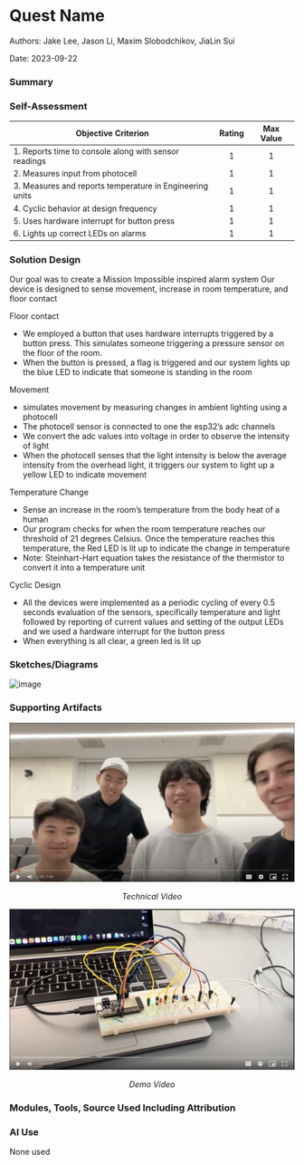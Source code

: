 # Quest Name

Authors: Jake Lee, Jason Li,  Maxim Slobodchikov, JiaLin Sui

Date: 2023-09-22

### Summary


### Self-Assessment 

| Objective Criterion | Rating | Max Value  | 
|---------------------------------------------|:-----------:|:---------:|
| 1. Reports time to console along with sensor readings  | 1 |  1     | 
| 2. Measures input from photocell | 1 |  1     | 
| 3. Measures and reports temperature in Engineering units  | 1 |  1     | 
| 4. Cyclic behavior at design frequency  | 1 |  1     | 
| 5. Uses hardware interrupt for button press   | 1 |  1     | 
| 6. Lights up correct LEDs on alarms    | 1 |  1     | 


### Solution Design
Our goal was to create a Mission Impossible inspired alarm system
Our device is designed to sense movement, increase in room temperature, and floor contact

Floor contact
- We employed a button that uses hardware interrupts triggered by a button press. This simulates someone triggering a pressure sensor on the floor of the room. 
- When the button is pressed, a flag is triggered and our system lights up the blue LED to indicate that someone is standing in the room
  
Movement
- simulates movement by measuring changes in ambient lighting using a photocell
- The photocell sensor is connected to one the esp32’s adc channels
- We convert the adc values into voltage in order to observe the intensity of light
- When the photocell senses that the light intensity is below the average intensity from the overhead light, it triggers our system to light up a yellow LED to indicate movement

  
Temperature Change
- Sense an increase in the room’s temperature from the body heat of a human
- Our program checks for when the room temperature reaches our threshold of 21 degrees Celsius. Once the temperature reaches this temperature, the Red LED is lit up to indicate the change in temperature
- Note: Steinhart-Hart equation takes the resistance of the thermistor to convert it into a temperature unit
  
Cyclic Design
- All the devices were implemented as a periodic cycling of every 0.5 seconds evaluation of the sensors, specifically temperature and light followed by reporting of current values and setting of the output LEDs and we used a hardware interrupt for the button press
- When everything is all clear, a green led is lit up



### Sketches/Diagrams
![image](https://github.com/BU-EC444/Team7-Lee-Li-Slobodchikov-Sui/assets/114517092/4dd08309-7938-4756-b913-5bef0a4c8636)



### Supporting Artifacts
[![Technical Video](<./images/Screenshot 2023-09-22 at 3.51.22 PM.png>)](https://drive.google.com/file/d/1AKb4MOBwkUd8NBCEyzgFDFEzxutGBv41/view?usp=drive_link)
<p align="center">
<i>Technical Video</i>
</p>

[![Demo Video](<./images/Screenshot 2023-09-22 at 3.51.00 PM.png>)](https://drive.google.com/file/d/1OT7nLqu3c-im51rbB84WRpaeCsU0cNX_/view?usp=drive_link)
<p align="center">
<i>Demo Video</i>
</p>


### Modules, Tools, Source Used Including Attribution


### AI Use

None used


